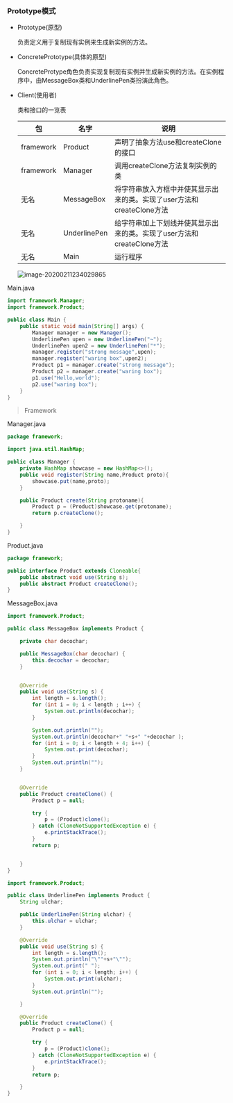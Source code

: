 ### Prototype模式

- Prototype(原型)

  负责定义用于复制现有实例来生成新实例的方法。

- ConcretePrototype(具体的原型)

  ConcreteProtype角色负责实现复制现有实例并生成新实例的方法。在实例程序中，由MessageBox类和UnderlinePen类扮演此角色。

- Client(使用者)

  

  类和接口的一览表

  

  | 包        | 名字         | 说明                                                         |
  | --------- | ------------ | ------------------------------------------------------------ |
  | framework | Product      | 声明了抽象方法use和createClone的接口                         |
  | framework | Manager      | 调用createClone方法复制实例的类                              |
  | 无名      | MessageBox   | 将字符串放入方框中并使其显示出来的类。实现了user方法和createClone方法 |
  | 无名      | UnderlinePen | 给字符串加上下划线并使其显示出来的类。实现了user方法和createClone方法 |
  | 无名      | Main         | 运行程序                                                     |

  

  

  ![image-20200211234029865](https://tva1.sinaimg.cn/large/0082zybpgy1gbsw1cvl93j30qu0ho0ty.jpg)



Main.java

```java
import framework.Manager;
import framework.Product;

public class Main {
    public static void main(String[] args) {
        Manager manager = new Manager();
        UnderlinePen upen = new UnderlinePen("~");
        UnderlinePen upen2 = new UnderlinePen("*");
        manager.register("strong message",upen);
        manager.register("waring box",upen2);
        Product p1 = manager.create("strong message");
        Product p2 = manager.create("waring box");
        p1.use("Hello,world");
        p2.use("waring box");
    }
}

```



>  Framework

Manager.java

```java
package framework;

import java.util.HashMap;

public class Manager {
    private HashMap showcase = new HashMap<>();
    public void register(String name,Product proto){
        showcase.put(name,proto);
    }

    public Product create(String protoname){
        Product p = (Product)showcase.get(protoname);
        return p.createClone();

    }
}

```



Product.java

```java
package framework;

public interface Product extends Cloneable{
    public abstract void use(String s);
    public abstract Product createClone();
}

```





MessageBox.java



```java
import framework.Product;

public class MessageBox implements Product {

    private char decochar;

    public MessageBox(char decochar) {
        this.decochar = decochar;
    }


    @Override
    public void use(String s) {
        int length = s.length();
        for (int i = 0; i < length ; i++) {
            System.out.println(decochar);
        }

        System.out.println("");
        System.out.println(decochar+" "+s+" "+decochar );
        for (int i = 0; i < length + 4; i++) {
            System.out.print(decochar);
        }
        System.out.println("");
    }


    @Override
    public Product createClone() {
        Product p = null;

        try {
            p = (Product)clone();
        } catch (CloneNotSupportedException e) {
            e.printStackTrace();
        }
        return p;


    }
}

```



````java
import framework.Product;

public class UnderlinePen implements Product {
    String ulchar;

    public UnderlinePen(String ulchar) {
        this.ulchar = ulchar;
    }

    @Override
    public void use(String s) {
        int length = s.length();
        System.out.println("\""+s+"\"");
        System.out.print(" ");
        for (int i = 0; i < length; i++) {
            System.out.print(ulchar);
        }
        System.out.println("");

    }

    @Override
    public Product createClone() {
        Product p = null;

        try {
            p = (Product)clone();
        } catch (CloneNotSupportedException e) {
            e.printStackTrace();
        }
        return p;

    }
}

````

